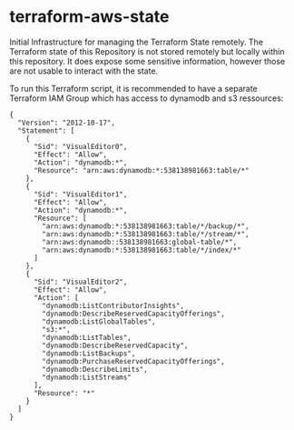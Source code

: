 # terraform-aws-state
Initial Infrastructure for managing the Terraform State remotely. 
The Terraform state of this Repository is not stored remotely but locally within this repository.
It does expose some sensitive information, however those are not usable to interact with the state.

To run this Terraform script, it is recommended to have a separate Terraform IAM Group which has access to dynamodb and s3 ressources:

```
{
  "Version": "2012-10-17",
  "Statement": [
    {
      "Sid": "VisualEditor0",
      "Effect": "Allow",
      "Action": "dynamodb:*",
      "Resource": "arn:aws:dynamodb:*:538138981663:table/*"
    },
    {
      "Sid": "VisualEditor1",
      "Effect": "Allow",
      "Action": "dynamodb:*",
      "Resource": [
        "arn:aws:dynamodb:*:538138981663:table/*/backup/*",
        "arn:aws:dynamodb:*:538138981663:table/*/stream/*",
        "arn:aws:dynamodb::538138981663:global-table/*",
        "arn:aws:dynamodb:*:538138981663:table/*/index/*"
      ]
    },
    {
      "Sid": "VisualEditor2",
      "Effect": "Allow",
      "Action": [
        "dynamodb:ListContributorInsights",
        "dynamodb:DescribeReservedCapacityOfferings",
        "dynamodb:ListGlobalTables",
        "s3:*",
        "dynamodb:ListTables",
        "dynamodb:DescribeReservedCapacity",
        "dynamodb:ListBackups",
        "dynamodb:PurchaseReservedCapacityOfferings",
        "dynamodb:DescribeLimits",
        "dynamodb:ListStreams"
      ],
      "Resource": "*"
    }
  ]
}
```
